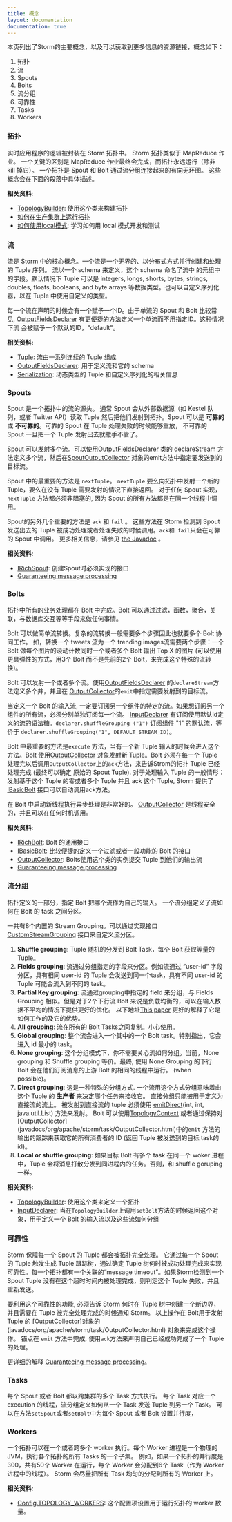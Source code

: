```yaml
---
title: 概念
layout: documentation
documentation: true
---
```


本页列出了Storm的主要概念，以及可以获取到更多信息的资源链接，概念如下：

1. 拓扑
2. 流
3. Spouts
4. Bolts
5. 流分组
6. 可靠性
7. Tasks
8. Workers

### 拓扑

实时应用程序的逻辑被封装在 Storm 拓扑中。 Storm 拓扑类似于 MapReduce 作业。 一个关键的区别是 MapReduce 作业最终会完成，而拓扑永远运行（除非 kill 掉它）。 
一个拓扑是 Spout 和 Bolt 通过流分组连接起来的有向无环图。 这些概念会在下面的段落中具体描述。

**相关资料:**

* [TopologyBuilder](javadocs/org/apache/storm/topology/TopologyBuilder.html): 使用这个类来构建拓扑
* [如何在生产集群上运行拓扑](Running-topologies-on-a-production-cluster.html)
* [如何使用local模式](Local-mode.html): 学习如何用 local 模式开发和测试

### 流

流是 Storm 中的核心概念。一个流是一个无界的、以分布式方式并行创建和处理的 Tuple 序列。 流以一个 schema 来定义，这个 schema 命名了流中
的元组中的字段。默认情况下 Tuple 可以是 integers, longs, shorts, bytes, strings, doubles, floats, booleans, and byte arrays 
等数据类型。也可以自定义序列化器，以在 Tuple 中使用自定义的类型。

每一个流在声明的时候会有一个赋予一个ID。由于单流的 Spout 和 Bolt 比较常见, [OutputFieldsDeclarer](javadocs/org/apache/storm/topology/OutputFieldsDeclarer.html) 有更便捷的方法定义一个单流而不用指定ID。这种情况下流
会被赋予一个默认的ID，"default"。


**相关资料:**

* [Tuple](javadocs/org/apache/storm/tuple/Tuple.html): 流由一系列连续的 Tuple 组成
* [OutputFieldsDeclarer](javadocs/org/apache/storm/topology/OutputFieldsDeclarer.html): 用于定义流和它的 schema
* [Serialization](Serialization.html): 动态类型的 Tuple 和自定义序列化的相关信息

### Spouts

Spout 是一个拓扑中的流的源头。 通常 Spout 会从外部数据源（如 Kestel 队列，或者 Twitter API）读取 Tuple 然后把他们发射到拓扑。Spout 
可以是 __可靠的__ 或 __不可靠的__。可靠的 Spout 在 Tuple 处理失败的时候能够重放， 不可靠的 Spout 一旦把一个 Tuple 发射出去就撒手不管了。

Spout 可以发射多个流。可以使用[OutputFieldsDeclarer](javadocs/org/apache/storm/topology/OutputFieldsDeclarer.html) 类的 
declareStream 方法定义多个流，然后在[SpoutOutputCollector](javadocs/org/apache/storm/spout/SpoutOutputCollector.html)
对象的emit方法中指定要发送到的目标流。


Spout 中的最重要的方法是 `nextTuple`。 `nextTuple` 要么向拓扑中发射一个新的 Tuple，要么在没有 Tuple 需要发射的情况下直接返回。 对于任何 Spout 实现，`nextTuple` 
方法都必须非阻塞的, 因为 Spout 的所有方法都是在同一个线程中调用。

Spout的另外几个重要的方法是 `ack` 和 `fail` 。 这些方法在 Storm 检测到 Spout 发送出去的 Tuple 被成功处理或者处理失败的时候调用。`ack`和` fail`只会在可靠的 Spout 中调用。 
更多相关信息，请参见 
[the 
Javadoc](javadocs/org/apache/storm/spout/ISpout.html) 。

**相关资料:**

* [IRichSpout](javadocs/org/apache/storm/topology/IRichSpout.html): 创建Spout时必须实现的接口
* [Guaranteeing message processing](Guaranteeing-message-processing.html)

### Bolts

拓扑中所有的业务处理都在 Bolt 中完成。Bolt 可以通过过滤，函数，聚合，关联，与数据库交互等等手段来做任何事情。

Bolt 可以做简单流转换。复杂的流转换一般需要多个步骤因此也就要多个 Bolt 协同工作。 如，转换一个 tweets 流为一个 trending 
images流需要两个步骤：一个 Bolt 做每个图片的滚动计数同时一个或者多个 Bolt 输出 Top X 的图片 (可以使用更具弹性的方式，用3个 Bolt 而不是先前的2个 Bolt，来完成这个特殊的流转换)。 

Bolt 可以发射一个或者多个流。使用[OutputFieldsDeclarer](javadocs/org/apache/storm/topology/OutputFieldsDeclarer.html)
的`declareStream`方法定义多个并，并且在 [OutputCollector](javadocs/org/apache/storm/task/OutputCollector.html)的`emit`中指定需要发射到的目标流。

当定义一个 Bolt 的输入流, 一定要订阅另一个组件的特定的流。如果想订阅另一个组件的所有流，必须分别单独订阅每一个流。 [InputDeclarer](javadocs/org/apache/storm/topology/InputDeclarer.html) 有订阅使用默认id定义的流的语法糖。`declarer.shuffleGrouping
("1")` 订阅组件 "1" 的默认流，等价于 `declarer.shuffleGrouping("1", DEFAULT_STREAM_ID)`。

Bolt 中最重要的方法是`execute` 方法，当有一个新 Tuple 输入的时候会进入这个方法。Bolt 使用[OutputCollector](javadocs/org/apache/storm/task/OutputCollector.html) 对象发射新 Tuple。Bolt
必须在每一个 Tuple 处理完以后调用`OutputCollector`上的`ack`方法，来告诉Strom的拓扑 Tuple 已经处理完成 (最终可以确定
原始的 Spout Tuple). 对于处理输入 Tuple 的一般情形：发射基于这个 Tuple 的零或者多个 Tuple 并且 ack 这个 Tuple, Storm 提供了
[IBasicBolt](javadocs/org/apache/storm/topology/IBasicBolt.html) 接口可以自动调用ack方法。

在 Bolt 中启动新线程执行异步处理是非常好的。 [OutputCollector](javadocs/org/apache/storm/task/OutputCollector.html) 是线程安全的，并且可以在任何时机调用。

**相关资料:**

* [IRichBolt](javadocs/org/apache/storm/topology/IRichBolt.html): Bolt 的通用接口
* [IBasicBolt](javadocs/org/apache/storm/topology/IBasicBolt.html): 比较便捷的定义一个过滤或者一般功能的 Bolt 的接口
* [OutputCollector](javadocs/org/apache/storm/task/OutputCollector.html): Bolts使用这个类的实例提交 Tuple 到他们的输出流
* [Guaranteeing message processing](Guaranteeing-message-processing.html)

### 流分组

拓扑定义的一部分，指定 Bolt 把哪个流作为自己的输入。 一个流分组定义了流如何在 Bolt 的 task 之间分区。

一共有8个内置的 Stream Grouping。可以通过实现接口[CustomStreamGrouping](javadocs/org/apache/storm/grouping/CustomStreamGrouping.html)
接口来自定义流分区。

1. **Shuffle grouping**: Tuple 随机的分发到 Bolt Task，每个 Bolt 获取等量的 Tuple。
2. **Fields grouping**: 流通过分组指定的字段来分区。例如流通过 ”user-id” 字段分区，具有相同 user-id 的 Tuple 会发送到同一个task，具有不同 user-id
的 Tuple 可能会流入到不同的 task。
3. **Partial Key grouping**: 流通过grouping中指定的 field 来分组，与 Fields 
Grouping 相似。但是对于2个下行流 Bolt 来说是负载均衡的，可以在输入数据不平均的情况下提供更好的优化。
以下地址[This paper](https://melmeric.files.wordpress.com/2014/11/the-power-of-both-choices-practical-load-balancing-for-distributed-stream-processing-engines.pdf) 
更好的解释了它是如何工作的及它的优势。
4. **All grouping**: 流在所有的 Bolt Tasks之间复制。小心使用。
5. **Global grouping**: 整个流会进入一个其中的一个 Bolt task。特别指出，它会进入 id 最小的 task。
6. **None grouping**: 这个分组模式下，你不需要关心流如何分组。当前，None grouping 和 Shuffle grouping 等价。最终, 使用 None Grouping 的下行 Bolt 
会在他们订阅消息的上游 Bolt 的相同的线程中运行。
(when possible)。
7. **Direct grouping**: 这是一种特殊的分组方式. 一个流用这个方式分组意味着由这个 Tuple 的 __生产者__ 来决定哪个任务来接收它。 直接分组只能被用于定义为直接流的流上。 被发射到直接流的 tuple 
必须使用 [emitDirect](javadocs/org/apache/storm/task/OutputCollector.html#emitDirect)(int, int, java.util.List) 方法来发射。
Bolt 可以使用[TopologyContext](javadocs/org/apache/storm/task/TopologyContext.html) 或者通过保持对[OutputCollector]
(javadocs/org/apache/storm/task/OutputCollector.html)中的`emit` 方法的输出的跟踪来获取它的所有消费者的 ID (返回 Tuple 被发送到的目标 task的id)。
8. **Local or shuffle grouping**: 如果目标 Bolt 有多个 task 在同一个 woker 进程中，Tuple 会将消息打散分发到同进程内的任务。否则，和 shuffle goruping 一样。

**相关资料:**

* [TopologyBuilder](javadocs/org/apache/storm/topology/TopologyBuilder.html): 使用这个类来定义一个拓扑
* [InputDeclarer](javadocs/org/apache/storm/topology/InputDeclarer.html): 
当在`TopologyBuilder`上调用`setBolt`方法的时候返回这个对象，用于定义一个 Bolt 的输入流以及这些流如何分组
### 可靠性

Storm 保障每一个 Spout 的 Tuple 都会被拓扑完全处理。 它通过每一个 Spout 的 Tuple 触发生成 Tuple 跟踪树，通过确定 Tuple 
树何时被成功处理完成来实现可靠性。每一个拓扑都有一个关联的“message 
timeout”。如果Storm检测到一个 Spout Tuple 没有在这个超时时间内被处理完成，则判定这个 Tuple 失败，并且重新发送。

要利用这个可靠性的功能, 必须告诉 Storm 何时在 Tuple 树中创建一个新边界，并且需要在 Tuple 被完全处理完成的时候通知 Storm。 以上操作在 Bolt用于发射 Tuple 的 [OutputCollector]对象的
(javadocs/org/apache/storm/task/OutputCollector.html) 对象来完成这个操作。 锚点在 
`emit` 方法中完成, 使用`ack`方法来声明自己已经成功完成了一个 Tuple 的处理。

更详细的解释 [Guaranteeing message processing](Guaranteeing-message-processing.html)。

### Tasks

每个 Spout 或者 Bolt 都以跨集群的多个 Task 方式执行。 每个 Task 对应一个 execution 的线程，流分组定义如何从一个 Task 发送 Tuple 到另一个 Task。 
可以在方法`setSpout`或者`setBolt`中为每个 Spout 或者 Bolt 设置并行度，
### Workers

一个拓扑可以在一个或者跨多个 worker 执行。每个 Worker 进程是一个物理的 JVM，执行各个拓扑的所有 Tasks 的一个子集。
例如，如果一个拓扑的并行度是300，共有50个 Worker 在运行，每个 Worker 会分配到6个 Task（作为 Worker 进程中的线程）。
Storm 会尽量把所有 Task 均匀的分配到所有的 Worker 上。

**相关资料:**

* [Config.TOPOLOGY_WORKERS](javadocs/org/apache/storm/Config.html#TOPOLOGY_WORKERS): 这个配置项设置用于运行拓扑的 worker 数量。
